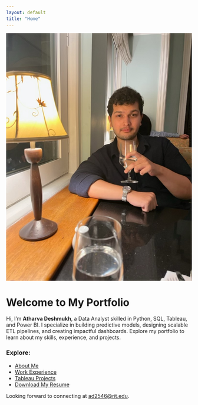 ```yaml
---
layout: default
title: "Home"
---
```


![Profile Picture](assets/profile.jpg)

# Welcome to My Portfolio

Hi, I’m **Atharva Deshmukh**, a Data Analyst skilled in Python, SQL, Tableau, and Power BI. I specialize in building predictive models, designing scalable ETL pipelines, and creating impactful dashboards. Explore my portfolio to learn about my skills, experience, and projects.

### Explore:
- [About Me](about.md)
- [Work Experience](experience.md)
- [Tableau Projects](projects/tableau.md)
- [Download My Resume](resumes/Atharva_Deshmukh_DA_Jan_3.pdf)

Looking forward to connecting at [ad2546@rit.edu](mailto:ad2546@rit.edu).
